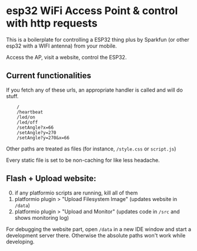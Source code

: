 # esp32 WiFi Access Point & control with http requests
This is a boilerplate for controlling a ESP32 thing plus by Sparkfun (or other esp32 with a WIFI antenna) from your mobile.

Access the AP, visit a website, control the ESP32.

## Current functionalities
If you fetch any of these urls, an appropriate handler is called and will do stuff.
```
    /
    /heartbeat
    /led/on
    /led/off
    /setAngle?x=66
    /setAngle?y=270
    /setAngle?y=270&x=66
```

Other paths are treated as files (for instance, `/style.css` or `script.js`)

Every static file is set to be non-caching for like less headache.

## Flash + Upload website:
0. if any platformio scripts are running, kill all of them
1. platformio plugin > "Upload Filesystem Image" (updates website in `/data`)
2. platformio plugin > "Upload and Monitor" (updates code in `/src` and shows monitoring log)

For debugging the website part, open `/data` in a new IDE window and start a development server there. Otherwise the absolute paths won't work while developing.
